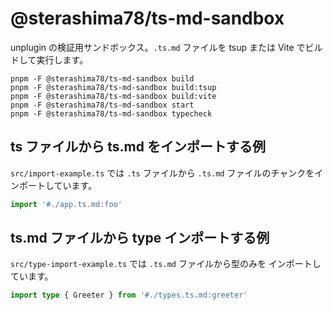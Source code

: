 # @sterashima78/ts-md-sandbox

unplugin の検証用サンドボックス。`.ts.md` ファイルを tsup または Vite でビルドして実行します。

```
pnpm -F @sterashima78/ts-md-sandbox build
pnpm -F @sterashima78/ts-md-sandbox build:tsup
pnpm -F @sterashima78/ts-md-sandbox build:vite
pnpm -F @sterashima78/ts-md-sandbox start
pnpm -F @sterashima78/ts-md-sandbox typecheck
```

## ts ファイルから ts.md をインポートする例

`src/import-example.ts` では `.ts` ファイルから `.ts.md` ファイルのチャンクをインポートしています。

```ts
import '#./app.ts.md:foo'
```

## ts.md ファイルから type インポートする例

`src/type-import-example.ts` では `.ts.md` ファイルから型のみを
インポートしています。

```ts
import type { Greeter } from '#./types.ts.md:greeter'
```
